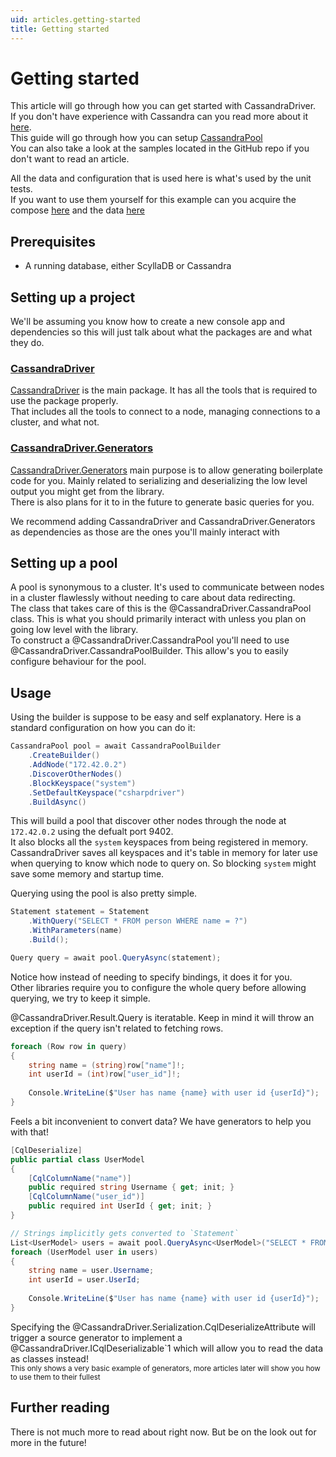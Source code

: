 ```yaml
---
uid: articles.getting-started
title: Getting started
---
```


# Getting started
This article will go through how you can get started with CassandraDriver.  
If you don't have experience with Cassandra can you read more about it [here](https://university.scylladb.com/courses/scylla-essentials-overview/lessons/architecture/topic/introduction/).  
This guide will go through how you can setup [CassandraPool](xref:CassandraDriver.CassandraPool)  
You can also take a look at the samples located in the GitHub repo if you don't want to read an article.

All the data and configuration that is used here is what's used by the unit tests.  
If you want to use them yourself for this example can you acquire the compose [here](https://github.com/Instellate/CassandraDriver/blob/c63d354002577865d961b87613425bc2e51191f1/CassandraDriver.Tests/docker-compose.yaml) and the data [here](https://github.com/Instellate/CassandraDriver/blob/c63d354002577865d961b87613425bc2e51191f1/CassandraDriver.Tests/test_data.cql)

## Prerequisites
- A running database, either ScyllaDB or Cassandra

## Setting up a project
We'll be assuming you know how to create a new console app and dependencies so this will just talk about what the packages are and what they do.

### [CassandraDriver](https://www.nuget.org/packages/CassandraDriver)
[CassandraDriver](https://www.nuget.org/packages/CassandraDriver) is the main package. It has all the tools that is required to use the package properly.  
That includes all the tools to connect to a node, managing connections to a cluster, and what not.

### [CassandraDriver.Generators](https://www.nuget.org/packages/CassandraDriver.Generators)
[CassandraDriver.Generators](https://www.nuget.org/packages/CassandraDriver.Generators) main purpose is to allow generating boilerplate code for you. Mainly related to serializing and deserializing the low level output you might get from the library.  
There is also plans for it to in the future to generate basic queries for you.


We recommend adding CassandraDriver and CassandraDriver.Generators as dependencies as those are the ones you'll mainly interact with

## Setting up a pool
A pool is synonymous to a cluster. It's used to communicate between nodes in a cluster flawlessly without needing to care about data redirecting.  
The class that takes care of this is the @CassandraDriver.CassandraPool class. This is what you should primarily interact with unless you plan on going low level with the library.  
To construct a @CassandraDriver.CassandraPool you'll need to use @CassandraDriver.CassandraPoolBuilder. This allow's you to easily configure behaviour for the pool.

## Usage

Using the builder is suppose to be easy and self explanatory. Here is a standard configuration on how you can do it:
```csharp
CassandraPool pool = await CassandraPoolBuilder
    .CreateBuilder()
    .AddNode("172.42.0.2")
    .DiscoverOtherNodes()
    .BlockKeyspace("system")
    .SetDefaultKeyspace("csharpdriver")
    .BuildAsync()
```
This will build a pool that discover other nodes through the node at `172.42.0.2` using the defualt port 9402.  
It also blocks all the `system` keyspaces from being registered in memory. 
CassandraDriver saves all keyspaces and it's table in memory for later use when querying to know which node to query on. 
So blocking `system` might save some memory and startup time.

Querying using the pool is also pretty simple.
```csharp
Statement statement = Statement
    .WithQuery("SELECT * FROM person WHERE name = ?")
    .WithParameters(name)
    .Build();

Query query = await pool.QueryAsync(statement);
```
Notice how instead of needing to specify bindings, it does it for you.  
Other libraries require you to configure the whole query before allowing querying, we try to keep it simple.

@CassandraDriver.Result.Query is iteratable. Keep in mind it will throw an exception if the query isn't related to fetching rows.
```csharp
foreach (Row row in query) 
{
    string name = (string)row["name"]!;
    int userId = (int)row["user_id"]!;
    
    Console.WriteLine($"User has name {name} with user id {userId}");
}
```
Feels a bit inconvenient to convert data? We have generators to help you with that!

```csharp
[CqlDeserialize]
public partial class UserModel
{
    [CqlColumnName("name")]
    public required string Username { get; init; }
    [CqlColumnName("user_id")]
    public required int UserId { get; init; }
}

// Strings implicitly gets converted to `Statement`
List<UserModel> users = await pool.QueryAsync<UserModel>("SELECT * FROM person");
foreach (UserModel user in users) 
{
    string name = user.Username;
    int userId = user.UserId;
    
    Console.WriteLine($"User has name {name} with user id {userId}");
}
```
Specifying the @CassandraDriver.Serialization.CqlDeserializeAttribute will trigger a source generator to implement a @CassandraDriver.ICqlDeserializable`1 which will allow you to read the data as classes instead!  
<small>This only shows a very basic example of generators, more articles later will show you how to use them to their fullest</small>

## Further reading
There is not much more to read about right now. But be on the look out for more in the future!